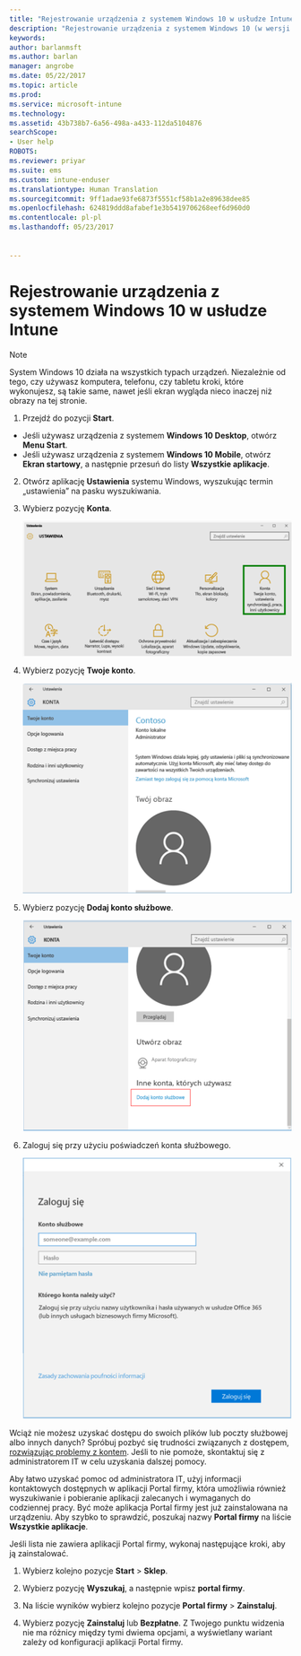 ```yaml
---
title: "Rejestrowanie urządzenia z systemem Windows 10 w usłudze Intune | Microsoft Docs"
description: "Rejestrowanie urządzenia z systemem Windows 10 (w wersji 1511) w usłudze Intune"
keywords: 
author: barlanmsft
ms.author: barlan
manager: angrobe
ms.date: 05/22/2017
ms.topic: article
ms.prod: 
ms.service: microsoft-intune
ms.technology: 
ms.assetid: 43b738b7-6a56-498a-a433-112da5104876
searchScope:
- User help
ROBOTS: 
ms.reviewer: priyar
ms.suite: ems
ms.custom: intune-enduser
ms.translationtype: Human Translation
ms.sourcegitcommit: 9ff1adae93fe6873f5551cf58b1a2e89638dee85
ms.openlocfilehash: 624819ddd8afabef1e3b5419706268eef6d960d0
ms.contentlocale: pl-pl
ms.lasthandoff: 05/23/2017


---
```


# <a name="enroll-your-windows-10-device-in-intune"></a>Rejestrowanie urządzenia z systemem Windows 10 w usłudze Intune

> [!NOTE]
> System Windows 10 działa na wszystkich typach urządzeń. Niezależnie od tego, czy używasz komputera, telefonu, czy tabletu kroki, które wykonujesz, są takie same, nawet jeśli ekran wygląda nieco inaczej niż obrazy na tej stronie.

1.  Przejdź do pozycji **Start**.

  - Jeśli używasz urządzenia z systemem **Windows 10 Desktop**, otwórz **Menu Start**.
  - Jeśli używasz urządzenia z systemem **Windows 10 Mobile**, otwórz **Ekran startowy**, a następnie przesuń do listy **Wszystkie aplikacje**.

2. Otwórz aplikację **Ustawienia** systemu Windows, wyszukując termin „ustawienia” na pasku wyszukiwania.

3. Wybierz pozycję **Konta**.

    ![Przejdź do pozycji Ustawienia i Konta](./media/W10-enroll-1-settings-accounts.png)

4. Wybierz pozycję **Twoje konto**.

    ![Wybieranie konta](./media/W10-enroll-2-accounts-your-account.png)

5. Wybierz pozycję **Dodaj konto służbowe**.

    ![Wybieranie pozycji Dodaj konto służbowe](./media/w10-enroll-3-add-work-school-acct.png)

6. Zaloguj się przy użyciu poświadczeń konta służbowego.

    ![Zaloguj się](./media/W10-enroll-4-sign-in.png)

Wciąż nie możesz uzyskać dostępu do swoich plików lub poczty służbowej albo innych danych? Spróbuj pozbyć się trudności związanych z dostępem, [rozwiązując problemy z kontem](troubleshoot-your-windows-10-device-windows.md#troubleshooting-steps-to-follow-if-you-see-your-account). Jeśli to nie pomoże, skontaktuj się z administratorem IT w celu uzyskania dalszej pomocy.

Aby łatwo uzyskać pomoc od administratora IT, użyj informacji kontaktowych dostępnych w aplikacji Portal firmy, która umożliwia również wyszukiwanie i pobieranie aplikacji zalecanych i wymaganych do codziennej pracy. Być może aplikacja Portal firmy jest już zainstalowana na urządzeniu. Aby szybko to sprawdzić, poszukaj nazwy __Portal firmy__ na liście __Wszystkie aplikacje__.

Jeśli lista nie zawiera aplikacji Portal firmy, wykonaj następujące kroki, aby ją zainstalować.

1. Wybierz kolejno pozycje **Start** > **Sklep**.

2. Wybierz pozycję **Wyszukaj**, a następnie wpisz **portal firmy**.

3. Na liście wyników wybierz kolejno pozycje **Portal firmy** > **Zainstaluj**.

4. Wybierz pozycję **Zainstaluj** lub **Bezpłatne**. Z Twojego punktu widzenia nie ma różnicy między tymi dwiema opcjami, a wyświetlany wariant zależy od konfiguracji aplikacji Portal firmy.

